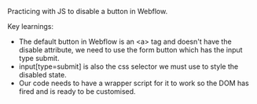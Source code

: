 Practicing with JS to disable a button in Webflow.

Key learnings:

- The default button in Webflow is an \<a\> tag and doesn't have the disable attribute, we need to use the form button which has the input type submit.
- input[type=submit] is also the css selector we must use to style the disabled state.
- Our code needs to have a wrapper script for it to work so the DOM has fired and is ready to be customised.
